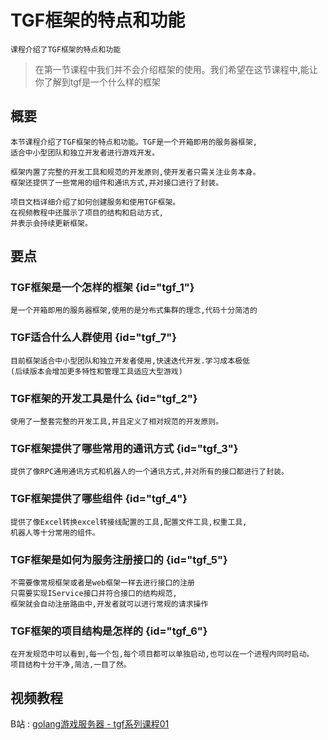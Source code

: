 # TGF框架的特点和功能
    课程介绍了TGF框架的特点和功能
> 在第一节课程中我们并不会介绍框架的使用。我们希望在这节课程中,能让你了解到tgf是一个什么样的框架

## 概要
	本节课程介绍了TGF框架的特点和功能。TGF是一个开箱即用的服务器框架,
    适合中小型团队和独立开发者进行游戏开发。

    框架内置了完整的开发工具和规范的开发原则,使开发者只需关注业务本身。
    框架还提供了一些常用的组件和通讯方式,并对接口进行了封装。

    项目文档详细介绍了如何创建服务和使用TGF框架。
    在视频教程中还展示了项目的结构和启动方式,
    并表示会持续更新框架。

## 要点
### TGF框架是一个怎样的框架 {id="tgf_1"}
	是一个开箱即用的服务器框架,使用的是分布式集群的理念,代码十分简洁的
    
### TGF适合什么人群使用 {id="tgf_7"}
    目前框架适合中小型团队和独立开发者使用,快速迭代开发.学习成本极低
    (后续版本会增加更多特性和管理工具适应大型游戏)

### TGF框架的开发工具是什么 {id="tgf_2"}
	使用了一整套完整的开发工具,并且定义了相对规范的开发原则。

### TGF框架提供了哪些常用的通讯方式 {id="tgf_3"}
	提供了像RPC通用通讯方式和机器人的一个通讯方式,并对所有的接口都进行了封装。

### TGF框架提供了哪些组件 {id="tgf_4"}
	提供了像Excel转换excel转接线配置的工具,配置文件工具,权重工具,
    机器人等十分常用的组件。

### TGF框架是如何为服务注册接口的 {id="tgf_5"}
	不需要像常规框架或者是web框架一样去进行接口的注册
    只需要实现IService接口并符合接口的结构规范,
    框架就会自动注册路由中,开发者就可以进行常规的请求操作

### TGF框架的项目结构是怎样的 {id="tgf_6"}
	在开发规范中可以看到,每一个包,每个项目都可以单独启动,也可以在一个进程内同时启动。
    项目结构十分干净,简洁,一目了然。

## 视频教程
B站
: [golang游戏服务器 - tgf系列课程01](https://www.bilibili.com/video/BV1KC4y1X74e/?share_source=copy_web&vd_source=98e878e4a1b57de8a8196c354030d753)
